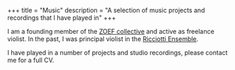 +++
title = "Music"
description = "A selection of music projects and recordings that I have played in"
+++

I am a founding member of the [ZOEF collective](https://ensemblezoef.nl) and active as freelance violist. In the past, I was principal violist in the [Ricciotti Ensemble](https://ricciotti.nl).

I have played in a number of projects and studio recordings, please
contact me for a full CV.
